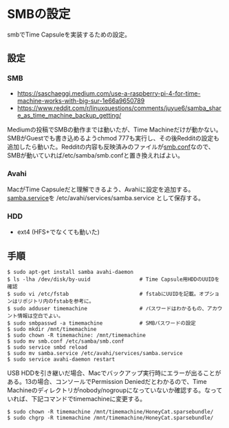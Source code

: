 # SMBの設定

smbでTime Capsuleを実装するための設定。

## 設定

### SMB

- https://saschaeggi.medium.com/use-a-raspberry-pi-4-for-time-machine-works-with-big-sur-1e66a9650789
- https://www.reddit.com/r/linuxquestions/comments/juyue6/samba_share_as_time_machine_backup_getting/

Mediumの投稿でSMBの動作までは動いたが、Time Machineだけが動かない。SMBがGuestでも書き込めるようchmod 777も実行し、その後Redditの設定も追加したら動いた。Redditの内容も反映済みのファイルが[smb.conf](./smb.conf)なので、SMBが動いていれば/etc/samba/smb.confと置き換えればよい。

### Avahi

MacがTime Capsuleだと理解できるよう、Avahiに設定を追加する。[samba.service](./samba.service)を /etc/avahi/services/samba.service として保存する。

### HDD

- ext4 (HFS+でなくても動いた)

## 手順

```
$ sudo apt-get install samba avahi-daemon
$ ls -lha /dev/disk/by-uuid                # Time Capsule用HDDのUUIDを確認
$ sudo vi /etc/fstab                       # fstabにUUIDを記載。オプションはリポジトリ内のfstabを参考に。
$ sudo adduser timemachine                 # パスワードはわかるもの、アカウント情報は空白でよい。
$ sudo smbpasswd -a timemachine            # SMBパスワードの設定
$ sudo mkdir /mnt/timemachine
$ sudo chown -R timemachine: /mnt/timemachine
$ sudo mv smb.conf /etc/samba/smb.conf
$ sudo service smbd reload
$ sudo mv samba.service /etc/avahi/services/samba.service
$ sudo service avahi-daemon restart
```

USB HDDを引き継いだ場合、Macでバックアップ実行時にエラーが出ることがある。13の場合、コンソールでPermission Deniedだとわかるので、Time Machineのディレクトリがnobody/nogroupになっていないか確認する。なっていれば、下記コマンドでtimemachineに変更する。

```
$ sudo chown -R timemachine /mnt/timemachine/HoneyCat.sparsebundle/
$ sudo chgrp -R timemachine /mnt/timemachine/HoneyCat.sparsebundle/
```
